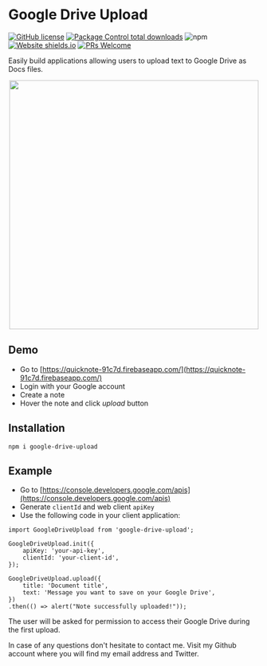 # Google Drive Upload

[![GitHub license](https://img.shields.io/github/license/frycz/google-drive-upload.svg)](https://github.com/frycz/google-drive-upload/blob/master/LICENSE.md)
[![Package Control total downloads](https://img.shields.io/npm/dt/google-drive-upload.svg)](https://www.npmjs.com/package/google-drive-upload)
![npm](https://img.shields.io/npm/v/google-drive-upload)
[![Website shields.io](https://img.shields.io/website-up-down-green-red/https/frycz.github.io/google-drive-upload.svg)](https://frycz.github.io/google-drive-upload/)
[![PRs Welcome](https://img.shields.io/badge/PRs-welcome-green.svg?style=flat)](https://github.com/frycz/google-drive-upload/pulls)

Easily build applications allowing users to upload text to Google Drive as Docs files.

<p align="center">
<img src="https://developers.google.com/drive/images/drive-intro.png" width="500">
</p>

## Demo

- Go to [https://quicknote-91c7d.firebaseapp.com/](https://quicknote-91c7d.firebaseapp.com/)
- Login with your Google account
- Create a note
- Hover the note and click _upload_ button

## Installation

```
npm i google-drive-upload
```

## Example

- Go to [https://console.developers.google.com/apis](https://console.developers.google.com/apis)
- Generate `clientId` and web client `apiKey`
- Use the following code in your client application:

```
import GoogleDriveUpload from 'google-drive-upload';

GoogleDriveUpload.init({
    apiKey: 'your-api-key',
    clientId: 'your-client-id',
});

GoogleDriveUpload.upload({
    title: 'Document title',
    text: 'Message you want to save on your Google Drive',
})
.then(() => alert("Note successfully uploaded!"));
```

The user will be asked for permission to access their Google Drive during the first upload.

In case of any questions don't hesitate to contact me. Visit my Github account where you will find my email address and Twitter.